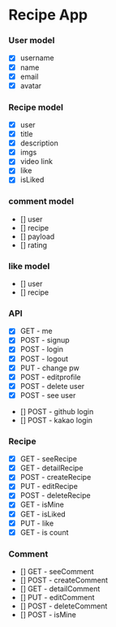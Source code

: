 # Recipe App

### User model

- [x] username
- [x] name
- [x] email
- [x] avatar

### Recipe model

- [x] user
- [x] title
- [x] description
- [x] imgs
- [x] video link
- [x] like
- [x] isLiked

### comment model

- [] user
- [] recipe
- [] payload
- [] rating

### like model

- [] user
- [] recipe


### API
<!-- - [] GET - seeUser -->
- [x] GET - me
- [x] POST - signup
- [x] POST - login
- [x] POST - logout
- [x] PUT - change pw
- [x] POST - editprofile
- [x] POST - delete user
- [x] POST - see user
- [] POST - github login
- [] POST - kakao login

### Recipe
- [x] GET - seeRecipe
- [x] GET - detailRecipe
- [x] POST - createRecipe
- [x] PUT - editRecipe
- [x] POST - deleteRecipe
- [x] GET - isMine
- [x] GET - isLiked
- [x] PUT - like
- [x] GET - is count

### Comment
- [] GET - seeComment
- [] POST - createComment
- [] GET - detailComment
- [] PUT - editComment
- [] POST - deleteComment
- [] POST - isMine


<!-- {
"username": "test002",
"password": "test654321",
"name": "test"
} -->

<!-- {
"old_password": "test987654",
"new_password": "test654321"
} -->